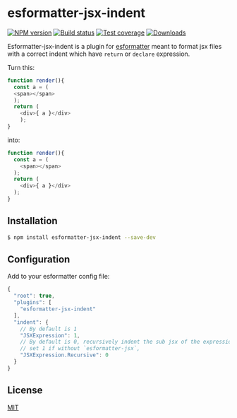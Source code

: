 # esformatter-jsx-indent

[![NPM version](https://img.shields.io/npm/v/esformatter-jsx-indent.svg?style=flat-square)](https://www.npmjs.com/package/esformatter-jsx-indent)
[![Build status](https://img.shields.io/travis/wenjunxiao/esformatter-jsx-indent.svg?style=flat-square)](https://travis-ci.org/wenjunxiao/esformatter-jsx-indent)
[![Test coverage](https://img.shields.io/coveralls/wenjunxiao/esformatter-jsx-indent.svg?style=flat-square)](https://coveralls.io/github/wenjunxiao/esformatter-jsx-indent)
[![Downloads](http://img.shields.io/npm/dm/esformatter-jsx-indent.svg?style=flat-square)](https://npmjs.org/package/esformatter-jsx-indent)

  Esformatter-jsx-indent is a plugin for 
  [esformatter](https://github.com/millermedeiros/esformatter) 
  meant to format jsx files with a correct indent which have `return` or `declare` expression.

  Turn this:
```js
function render(){
  const a = (
  <span></span>
  );
  return (
    <div>{ a }</div>
    );
}
```
  into:
```js
function render(){
  const a = (
    <span></span>
  );
  return (
    <div>{ a }</div>
  );
}
```

## Installation

```bash
$ npm install esformatter-jsx-indent --save-dev
```

## Configuration

  Add to your esformatter config file:
```javascript
{
  "root": true,
  "plugins": [
    "esformatter-jsx-indent"
  ],
  "indent": {
    // By default is 1
    "JSXExpression": 1,
    // By default is 0, recursively indent the sub jsx of the expression
    // set 1 if without `esformatter-jsx`, 
    "JSXExpression.Recursive": 0
  }
}
```

## License

  [MIT](./LICENSE)